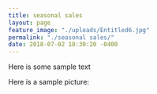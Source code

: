 ```yaml
---
title: seasonal sales
layout: page
feature_image: "./uploads/Entitled6.jpg"
permalink: "./seasonal sales/"
date: 2018-07-02 18:30:20 -0400
---
```

Here is some sample text

Here is a sample picture: